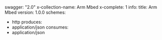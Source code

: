 swagger: "2.0"
x-collection-name: Arm Mbed
x-complete: 1
info:
  title: Arm Mbed
  version: 1.0.0
schemes:
- http
produces:
- application/json
consumes:
- application/json